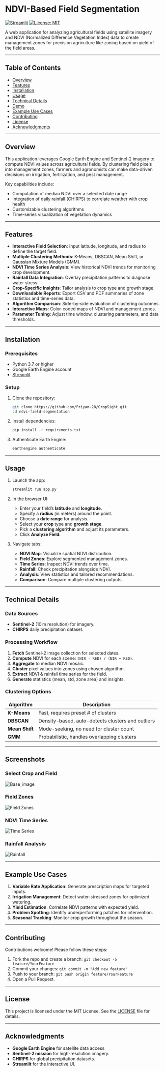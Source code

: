 # NDVI-Based Field Segmentation

[![Streamlit](https://img.shields.io/badge/streamlit-%FF4B4B.svg?logo=streamlit)](https://streamlit.io)  [![License: MIT](https://img.shields.io/badge/License-MIT-yellow.svg)](LICENSE)

A web application for analyzing agricultural fields using satellite imagery and NDVI (Normalized Difference Vegetation Index) data to create management zones for precision agriculture like zoning based on yield of the field areas.

---

## Table of Contents

- [Overview](#overview)
- [Features](#features)
- [Installation](#installation)
- [Usage](#usage)
- [Technical Details](#technical-details)
- [Demo](#screenshots)
- [Example Use Cases](#example-use-cases)
- [Contributing](#contributing)
- [License](#license)
- [Acknowledgments](#acknowledgments)

---

## Overview

This application leverages Google Earth Engine and Sentinel-2 imagery to compute NDVI values across agricultural fields. By clustering field pixels into management zones, farmers and agronomists can make data-driven decisions on irrigation, fertilization, and pest management.

Key capabilities include:

- Computation of median NDVI over a selected date range
- Integration of daily rainfall (CHIRPS) to correlate weather with crop health
- Customizable clustering algorithms
- Time-series visualization of vegetation dynamics

---

## Features

- **Interactive Field Selection**: Input latitude, longitude, and radius to define the target field.
- **Multiple Clustering Methods**: K-Means, DBSCAN, Mean Shift, or Gaussian Mixture Models (GMM).
- **NDVI Time Series Analysis**: View historical NDVI trends for monitoring crop development.
- **Rainfall Data Integration**: Overlay precipitation patterns to diagnose water stress.
- **Crop-Specific Insights**: Tailor analysis to crop type and growth stage.
- **Downloadable Reports**: Export CSV and PDF summaries of zone statistics and time-series data.
- **Algorithm Comparison**: Side-by-side evaluation of clustering outcomes.
- **Interactive Maps**: Color-coded maps of NDVI and management zones.
- **Parameter Tuning**: Adjust time window, clustering parameters, and data thresholds.

---

## Installation

### Prerequisites

- Python 3.7 or higher
- Google Earth Engine account
- [Streamlit](https://streamlit.io)

### Setup

1. Clone the repository:
   ```bash
   git clone https://github.com/Priyam-28/CropSight.git
   cd ndvi-field-segmentation
   ```

2. Install dependencies:
   ```bash
   pip install -r requirements.txt
   ```

3. Authenticate Earth Engine:
   ```bash
   earthengine authenticate
   ```

---

## Usage

1. Launch the app:
   ```bash
   streamlit run app.py
   ```

2. In the browser UI:
   - Enter your field’s **latitude** and **longitude**.
   - Specify a **radius** (in meters) around the point.
   - Choose a **date range** for analysis.
   - Select your **crop** type and **growth stage**.
   - Pick a **clustering algorithm** and adjust its parameters.
   - Click **Analyze Field**.

3. Navigate tabs:
   - **NDVI Map**: Visualize spatial NDVI distribution.
   - **Field Zones**: Explore segmented management zones.
   - **Time Series**: Inspect NDVI trends over time.
   - **Rainfall**: Check precipitation alongside NDVI.
   - **Analysis**: View statistics and tailored recommendations.
   - **Comparison**: Compare multiple clustering outputs.

---

## Technical Details

### Data Sources

- **Sentinel-2** (10 m resolution) for imagery.
- **CHIRPS** daily precipitation dataset.

### Processing Workflow

1. **Fetch** Sentinel-2 image collection for selected dates.
2. **Compute** NDVI for each scene: `(NIR - RED) / (NIR + RED)`.
3. **Aggregate** to median NDVI mosaic.
4. **Cluster** pixel values into zones using chosen algorithm.
5. **Extract** NDVI & rainfall time series for the field.
6. **Generate** statistics (mean, std, zone area) and insights.

### Clustering Options

| Algorithm  | Description                                           |
|------------|-------------------------------------------------------|
| **K-Means** | Fast, requires preset # of clusters                   |
| **DBSCAN**  | Density-based, auto-detects clusters and outliers     |
| **Mean Shift** | Mode-seeking, no need for cluster count             |
| **GMM**     | Probabilistic, handles overlapping clusters           |

---

## Screenshots

### Select Crop and Field
![Base_image](images/image1.png)

### Field Zones
![Field Zones](images/image2.png)

### NDVI Time Series
![Time Series](images/image4.png)

### Rainfall Analysis
![Rainfall](images/image3.png)


---

## Example Use Cases

1. **Variable Rate Application**: Generate prescription maps for targeted inputs.
2. **Irrigation Management**: Detect water-stressed zones for optimized watering.
3. **Yield Estimation**: Correlate NDVI patterns with expected yield.
4. **Problem Spotting**: Identify underperforming patches for intervention.
5. **Seasonal Tracking**: Monitor crop growth throughout the season.

---

## Contributing

Contributions welcome! Please follow these steps:

1. Fork the repo and create a branch: `git checkout -b feature/YourFeature`
2. Commit your changes: `git commit -m "Add new feature"`
3. Push to your branch: `git push origin feature/YourFeature`
4. Open a Pull Request.

---

## License

This project is licensed under the MIT License. See the [LICENSE](LICENSE) file for details.

---

## Acknowledgments

- **Google Earth Engine** for satellite data access.
- **Sentinel-2 mission** for high-resolution imagery.
- **CHIRPS** for global precipitation datasets.
- **Streamlit** for the interactive UI.

